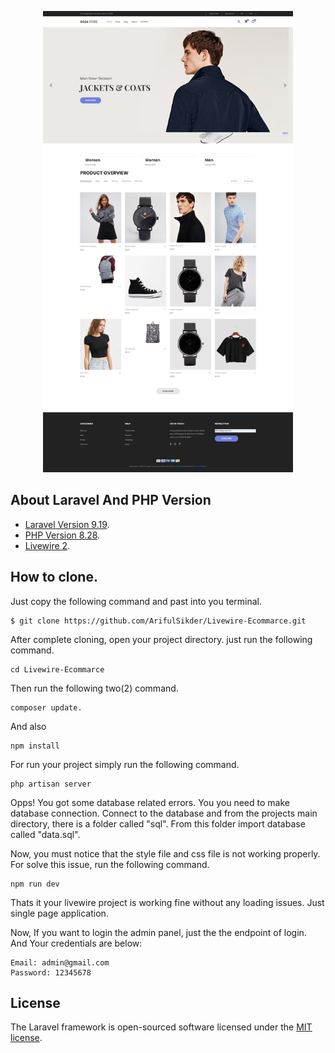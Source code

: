 <p align="center"><a href="https://laravel.com" target="_blank"><img src="public/full site.png" width="400" alt="Laravel Logo"></a></p>

## About Laravel And PHP Version


-   [Laravel Version 9.19](https://laravel.com/docs/routing).
-   [PHP Version 8.28](https://laravel.com/docs/container).
-   [Livewire 2](https://laravel-livewire.com/docs/2.x/quickstart).

## How to clone.
Just copy the following command and past into you terminal.

    $ git clone https://github.com/ArifulSikder/Livewire-Ecommarce.git

After complete cloning, open your project directory. just run the following command.

    cd Livewire-Ecommarce

Then run the following two(2) command.

    composer update.

And also

    npm install

For run your project simply run the following command.

    php artisan server

Opps! You got some database related errors. You you need to make database connection. Connect to the database and from the projects main directory, there is a folder called "sql". From this folder import database called "data.sql".

Now, you must notice that the style file and css file is not working properly. For solve this issue, run the following command.

    npm run dev

Thats it your livewire project is working fine without any loading issues. Just single page application.

Now, If you want to login the admin panel, just the the endpoint of login. And Your credentials are below:

    Email: admin@gmail.com
    Password: 12345678


## License

The Laravel framework is open-sourced software licensed under the [MIT license](https://opensource.org/licenses/MIT).
